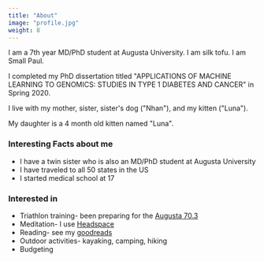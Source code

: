 ```yaml
---
title: "About"
image: "profile.jpg"
weight: 8
---
```


I am a 7th year MD/PhD student at Augusta University.
I am silk tofu.
I am Small Paul.

I completed my PhD dissertation titled "APPLICATIONS OF MACHINE LEARNING TO GENOMICS:
STUDIES IN TYPE 1 DIABETES AND CANCER" in Spring 2020. 

I live with my mother, sister, sister's dog ("Nhan"), and my kitten ("Luna").

My daughter is a 4 month old kitten named "Luna".


### Interesting Facts about me

* I have a twin sister who is also an MD/PhD student at Augusta University
* I have traveled to all 50 states in the US
* I started medical school at 17

### Interested in
* Triathlon training- been preparing for the [Augusta 70.3](https://www.ironman.com/im703-augusta)
* Meditation- I use [Headspace](https://www.headspace.com/)
* Reading- see my [goodreads](https://www.goodreads.com/user/show/45740775-paul-tran)
* Outdoor activities- kayaking, camping, hiking
* Budgeting
